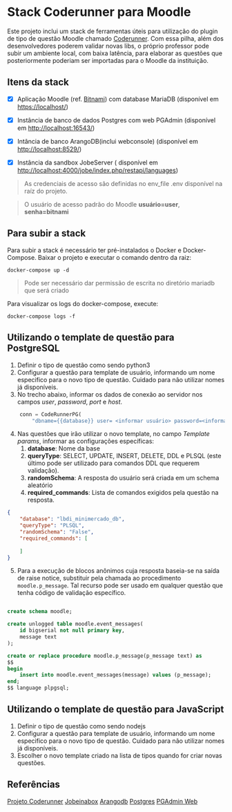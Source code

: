 # Stack Coderunner para Moodle
Este projeto inclui um stack de ferramentas úteis para utilização do plugin de tipo de questão Moodle chamado 
[Coderunner](https://moodle.org/plugins/qtype_coderunner). Com essa pilha, além dos desenvolvedores poderem validar novas libs, o próprio professor pode subir um ambiente local, com baixa latência, para elaborar as questões que posteriormente poderiam ser importadas para o Moodle da instituição.

## Itens da stack
- [x] Aplicação Moodle (ref. [Bitnami](https://hub.docker.com/r/bitnami/moodle/)) com database MariaDB (disponível em [https://localhost/](https://localhost/))
- [x] Instância de banco de dados Postgres com web PGAdmin (disponível em [http://localhost:16543/](http://localhost:16543/))
- [x] Intância de banco ArangoDB(inclui webconsole) (disponível em [http://localhost:8529/](http://localhost:8529/))
- [x] Instância da sandbox JobeServer ( disponível em [http://localhost:4000/jobe/index.php/restapi/languages](http://localhost:4000/jobe/index.php/restapi/languages))


> As credenciais de acesso são definidas no env_file .env disponível na raíz do projeto.

> O usuário de acesso padrão do Moodle **usuário=user**, **senha=bitnami**

## Para subir a stack
Para subir a stack é necessário ter pré-instalados o Docker e Docker-Compose. Baixar o projeto e executar o comando dentro da raiz:

```shell
docker-compose up -d
```
> Pode ser necessário dar permissão de escrita no diretório mariadb que será criado

Para visualizar os logs do docker-compose, execute:
```shell
docker-compose logs -f
```

## Utilizando o template de questão para PostgreSQL

1. Definir o tipo de questão como sendo python3
2. Configurar a questão para template de usuário, informando um nome especifico para o novo tipo de questão. Cuidado para não utilizar nomes já disponíveis.
3. No trecho abaixo, informar os dados de conexão ao servidor nos campos *user*, *password*, *port* e *host*.
```python
    conn = CodeRunnerPG(
        "dbname={{database}} user= <informar usuário> password=<informar senha> port=5432 host=postgres-coderunner")
```

4. Nas questões que irão utilizar o novo template, no campo *Template params*, informar as configurações específicas:
   1. **database**: Nome da base
   2. **queryType**: SELECT, UPDATE, INSERT, DELETE, DDL e PLSQL (este último pode ser utilizado para comandos DDL que requerem validação).
   3. **randomSchema**: A resposta do usuário será criada em um schema aleatório
   4. **required_commands**: Lista de comandos exigidos pela questão na resposta.

```json
{
	"database": "lbdi_minimercado_db",
	"queryType": "PLSQL",
	"randomSchema": "False",
	"required_commands": [
	    
	]
}

```
5. Para a execução de blocos anônimos cuja resposta baseia-se na saída de raise notice,
substituir pela chamada ao procedimento `moodle.p_message`. Tal recurso pode ser usado em qualquer questão que tenha código de validação específico.

```sql

create schema moodle;

create unlogged table moodle.event_messages(
	id bigserial not null primary key,
	message text
);

create or replace procedure moodle.p_message(p_message text) as
$$
begin
	insert into moodle.event_messages(message) values (p_message);
end;
$$ language plpgsql;

```
## Utilizando o template de questão para JavaScript

1. Definir o tipo de questão como sendo nodejs
2. Configurar a questão para template de usuário, informando um nome especifico para o novo tipo de questão. Cuidado para não utilizar nomes já disponíveis.
3. Escolher o novo template criado na lista de tipos quando for criar novas questões.

## Referências

[Projeto Coderunner](https://coderunner.org.nz/)
[Jobeinabox](https://github.com/trampgeek/jobeinabox)
[Arangodb](https://www.arangodb.com/)
[Postgres](https://www.postgresql.org/)
[PGAdmin Web](https://www.pgadmin.org/)
